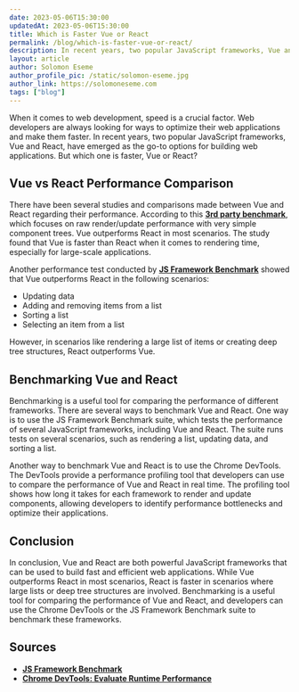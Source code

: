 ```yaml
---
date: 2023-05-06T15:30:00
updatedAt: 2023-05-06T15:30:00
title: Which is Faster Vue or React
permalink: /blog/which-is-faster-vue-or-react/
description: In recent years, two popular JavaScript frameworks, Vue and React, have emerged as the go-to options for building web applications. But which one is faster, Vue or React?
layout: article
author: Solomon Eseme
author_profile_pic: /static/solomon-eseme.jpg
author_link: https://solomoneseme.com
tags: ["blog"]
---
```


When it comes to web development, speed is a crucial factor. Web developers are always looking for ways to optimize their web applications and make them faster. In recent years, two popular JavaScript frameworks, Vue and React, have emerged as the go-to options for building web applications. But which one is faster, Vue or React?

## **Vue vs React Performance Comparison**

There have been several studies and comparisons made between Vue and React regarding their performance. According to this **[3rd party benchmark](https://stefankrause.net/js-frameworks-benchmark8/table.html)**, which focuses on raw render/update performance with very simple component trees. Vue outperforms React in most scenarios. The study found that Vue is faster than React when it comes to rendering time, especially for large-scale applications.

Another performance test conducted by **[JS Framework Benchmark](https://github.com/krausest/js-framework-benchmark)** showed that Vue outperforms React in the following scenarios:

- Updating data
- Adding and removing items from a list
- Sorting a list
- Selecting an item from a list

However, in scenarios like rendering a large list of items or creating deep tree structures, React outperforms Vue.

## **Benchmarking Vue and React**

Benchmarking is a useful tool for comparing the performance of different frameworks. There are several ways to benchmark Vue and React. One way is to use the JS Framework Benchmark suite, which tests the performance of several JavaScript frameworks, including Vue and React. The suite runs tests on several scenarios, such as rendering a list, updating data, and sorting a list.

Another way to benchmark Vue and React is to use the Chrome DevTools. The DevTools provide a performance profiling tool that developers can use to compare the performance of Vue and React in real time. The profiling tool shows how long it takes for each framework to render and update components, allowing developers to identify performance bottlenecks and optimize their applications.

## **Conclusion**

In conclusion, Vue and React are both powerful JavaScript frameworks that can be used to build fast and efficient web applications. While Vue outperforms React in most scenarios, React is faster in scenarios where large lists or deep tree structures are involved. Benchmarking is a useful tool for comparing the performance of Vue and React, and developers can use the Chrome DevTools or the JS Framework Benchmark suite to benchmark these frameworks.

## **Sources**

- **[JS Framework Benchmark](https://github.com/krausest/js-framework-benchmark)**
- **[Chrome DevTools: Evaluate Runtime Performance](https://developers.google.com/web/tools/chrome-devtools/evaluate-performance)**
